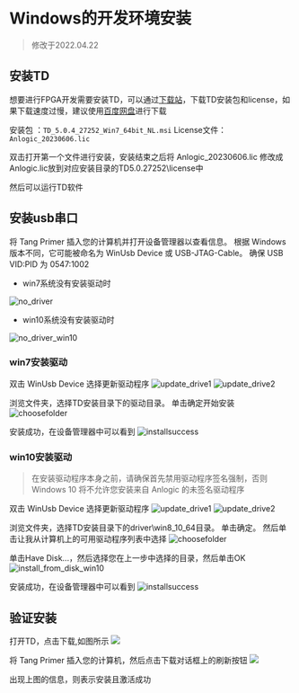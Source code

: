 # Windows的开发环境安装

> 修改于2022.04.22

## 安装TD

想要进行FPGA开发需要安装TD，可以通过[下载站](https://dl.sipeed.com/shareURL/TANG)，下载TD安装包和license，如果下载速度过慢，建议使用[百度网盘](https://eyun.baidu.com/s/3htTXfaG)进行下载

安装包 ：`TD_5.0.4_27252_Win7_64bit_NL.msi`
License文件：`Anlogic_20230606.lic`

双击打开第一个文件进行安装，安装结束之后将 Anlogic_20230606.lic 修改成Anlogic.lic放到对应安装目录的TD5.0.27252\license中

然后可以运行TD软件

## 安装usb串口

将 Tang Primer 插入您的计算机并打开设备管理器以查看信息。 
根据 Windows 版本不同，它可能被命名为 WinUsb Device 或 USB-JTAG-Cable。 
确保 USB VID:PID 为 0547:1002

- win7系统没有安装驱动时

![no_driver](./../../assets/get_started/no_driver.png)

- win10系统没有安装驱动时

![no_driver_win10](./../../assets/get_started/no_driver_win10.png)

### win7安装驱动

双击 WinUsb Device 选择更新驱动程序 
![update_drive1](./../../assets/get_started/update_driver1.png)
![update_drive2](./../../assets/get_started/update_driver2.png)

浏览文件夹，选择TD安装目录下的驱动目录。 单击确定开始安装
![choosefolder](./../../assets/get_started/choosefolder.png)

安装成功，在设备管理器中可以看到 
![installsuccess](./../../assets/get_started/installsuccess.png)

### win10安装驱动

> 在安装驱动程序本身之前，请确保首先禁用驱动程序签名强制，否则 Windows 10 将不允许您安装来自 Anlogic 的未签名驱动程序

双击 WinUsb Device 选择更新驱动程序 
![update_drive1](./../../assets/get_started/update_driver1_win10.png)
![update_drive2](./../../assets/get_started/update_driver2_win10.png)

浏览文件夹，选择TD安装目录下的driver\win8_10_64目录。 单击确定。 然后单击让我从计算机上的可用驱动程序列表中选择
![choosefolder](./../../assets/get_started/choosefolder_win10.png)

单击Have Disk...，然后选择您在上一步中选择的目录，然后单击OK  
![install_from_disk_win10](./../../assets/get_started/install_from_disk_win10.png)

安装成功，在设备管理器中可以看到
![installsuccess](./../../assets/get_started/installsuccess.png)

## 验证安装

打开TD，点击下载,如图所示
![](./../../assets/get_started/87078310026779781.jpg)

将 Tang Primer 插入您的计算机，然后点击下载对话框上的刷新按钮
![](./../../assets/get_started/1823555291194601.jpg)

出现上图的信息，则表示安装且激活成功